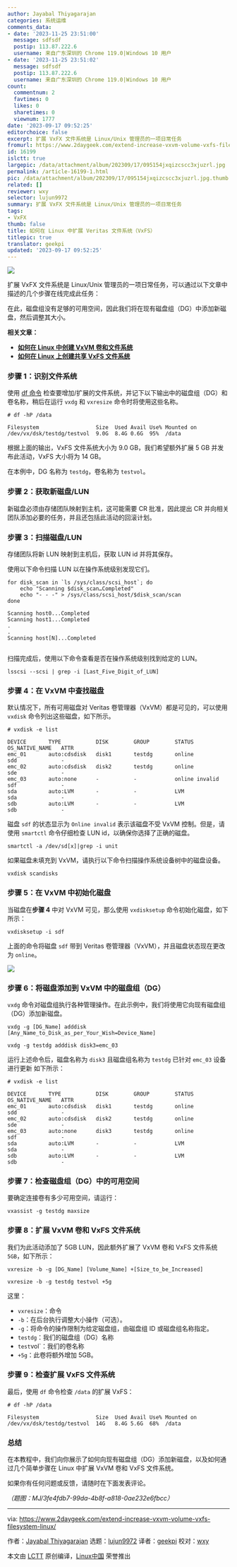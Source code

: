 ```yaml
---
author: Jayabal Thiyagarajan
categories: 系统运维
comments_data:
- date: '2023-11-25 23:51:00'
  message: sdfsdf
  postip: 113.87.222.6
  username: 来自广东深圳的 Chrome 119.0|Windows 10 用户
- date: '2023-11-25 23:51:02'
  message: sdfsdf
  postip: 113.87.222.6
  username: 来自广东深圳的 Chrome 119.0|Windows 10 用户
count:
  commentnum: 2
  favtimes: 0
  likes: 0
  sharetimes: 0
  viewnum: 1777
date: '2023-09-17 09:52:25'
editorchoice: false
excerpt: 扩展 VxFX 文件系统是 Linux/Unix 管理员的一项日常任务
fromurl: https://www.2daygeek.com/extend-increase-vxvm-volume-vxfs-filesystem-linux/
id: 16199
islctt: true
largepic: /data/attachment/album/202309/17/095154jxqizcscc3xjuzrl.jpg
permalink: /article-16199-1.html
pic: /data/attachment/album/202309/17/095154jxqizcscc3xjuzrl.jpg.thumb.jpg
related: []
reviewer: wxy
selector: lujun9972
summary: 扩展 VxFX 文件系统是 Linux/Unix 管理员的一项日常任务
tags:
- VxFX
thumb: false
title: 如何在 Linux 中扩展 Veritas 文件系统（VxFS）
titlepic: true
translator: geekpi
updated: '2023-09-17 09:52:25'
---
```


![](/data/attachment/album/202309/17/095154jxqizcscc3xjuzrl.jpg)


扩展 VxFX 文件系统是 Linux/Unix 管理员的一项日常任务，可以通过以下文章中描述的几个步骤在线完成此任务：


在此，磁盘组没有足够的可用空间，因此我们将在现有磁盘组（DG）中添加新磁盘，然后调整其大小。


**相关文章：**


* **[如何在 Linux 中创建 VxVM 卷和文件系统](https://www.2daygeek.com/create-vxvm-volume-vxfs-filesystem-linux/)**
* **[如何在 Linux 上创建共享 VxFS 文件系统](https://www.2daygeek.com/create-veritas-shared-vxfs-file-system-linux/)**


### 步骤 1：识别文件系统


使用 [df 命令](https://www.2daygeek.com/linux-check-disk-space-usage-df-command/) 检查要增加/扩展的文件系统，并记下以下输出中的磁盘组（DG）和卷名称，稍后在运行 `vxdg` 和 `vxresize` 命令时将使用这些名称。



```
# df -hP /data

Filesystem                  Size  Used Avail Use% Mounted on
/dev/vx/dsk/testdg/testvol  9.0G  8.4G 0.6G  95%  /data

```

根据上面的输出，VxFS 文件系统大小为 9.0 GB，我们希望额外扩展 5 GB 并发布此活动，VxFS 大小将为 14 GB。


在本例中，DG 名称为 `testdg`，卷名称为 `testvol`。


### 步骤 2：获取新磁盘/LUN


新磁盘必须由存储团队映射到主机，这可能需要 CR 批准，因此提出 CR 并向相关团队添加必要的任务，并且还包括此活动的回滚计划。


### 步骤 3：扫描磁盘/LUN


存储团队将新 LUN 映射到主机后，获取 LUN id 并将其保存。


使用以下命令扫描 LUN 以在操作系统级别发现它们。



```
for disk_scan in `ls /sys/class/scsi_host`; do 
    echo "Scanning $disk_scan…Completed"
    echo "- - -" > /sys/class/scsi_host/$disk_scan/scan
done

```


```
Scanning host0...Completed
Scanning host1...Completed
.
.
Scanning host[N]...Completed


```

扫描完成后，使用以下命令查看是否在操作系统级别找到给定的 LUN。



```
lsscsi --scsi | grep -i [Last_Five_Digit_of_LUN]

```

### 步骤 4：在 VxVM 中查找磁盘


默认情况下，所有可用磁盘对 Veritas 卷管理器（VxVM）都是可见的，可以使用 `vxdisk` 命令列出这些磁盘，如下所示。



```
# vxdisk -e list

DEVICE       TYPE           DISK        GROUP        STATUS               OS_NATIVE_NAME   ATTR
emc_01       auto:cdsdisk   disk1       testdg       online               sdd              -
emc_02       auto:cdsdisk   disk2       testdg       online               sde              -
emc_03       auto:none      -           -            online invalid       sdf              -
sda          auto:LVM       -           -            LVM                  sda              -
sdb          auto:LVM       -           -            LVM                  sdb              -

```

磁盘 `sdf` 的状态显示为 `Online invalid` 表示该磁盘不受 VxVM 控制。但是，请使用 `smartctl` 命令仔细检查 LUN id，以确保你选择了正确的磁盘。



```
smartctl -a /dev/sd[x]|grep -i unit

```

如果磁盘未填充到 VxVM，请执行以下命令扫描操作系统设备树中的磁盘设备。



```
vxdisk scandisks

```

### 步骤 5：在 VxVM 中初始化磁盘


当磁盘在**步骤 4** 中对 VxVM 可见，那么使用 `vxdisksetup` 命令初始化磁盘，如下所示：



```
vxdisksetup -i sdf

```

上面的命令将磁盘 `sdf` 带到 Veritas 卷管理器（VxVM），并且磁盘状态现在更改为 `online`。


![](/data/attachment/album/202309/17/095225ffh9ss4encczrejz.jpg)


### 步骤 6：将磁盘添加到 VxVM 中的磁盘组（DG）


`vxdg` 命令对磁盘组执行各种管理操作。在此示例中，我们将使用它向现有磁盘组（DG）添加新磁盘。



```
vxdg -g [DG_Name] adddisk [Any_Name_to_Disk_as_per_Your_Wish=Device_Name]

```


```
vxdg -g testdg adddisk disk3=emc_03

```

运行上述命令后，磁盘名称为 `disk3` 且磁盘组名称为 `testdg` 已针对 `emc_03` 设备进行更新 如下所示：



```
# vxdisk -e list

DEVICE       TYPE           DISK        GROUP        STATUS               OS_NATIVE_NAME   ATTR
emc_01       auto:cdsdisk   disk1       testdg       online               sdd              -
emc_02       auto:cdsdisk   disk2       testdg       online               sde              -
emc_03       auto:none      disk3       testdg       online               sdf              -
sda          auto:LVM       -           -            LVM                  sda              -
sdb          auto:LVM       -           -            LVM                  sdb              -

```

### 步骤 7：检查磁盘组（DG）中的可用空间


要确定连接卷有多少可用空间，请运行：



```
vxassist -g testdg maxsize

```

### 步骤 8：扩展 VxVM 卷和 VxFS 文件系统


我们为此活动添加了 5GB LUN，因此额外扩展了 VxVM 卷和 VxFS 文件系统 `5GB`，如下所示：



```
vxresize -b -g [DG_Name] [Volume_Name] +[Size_to_be_Increased]

```


```
vxresize -b -g testdg testvol +5g

```

这里：


* `vxresize`：命令
* `-b`：在后台执行调整大小操作（可选）。
* `-g`：将命令的操作限制为给定磁盘组，由磁盘组 ID 或磁盘组名称指定。
* `testdg`：我们的磁盘组（DG）名称
* `test`vol`：我们的卷名称
* `+5g`：此卷将额外增加 5GB。


### 步骤 9：检查扩展 VxFS 文件系统


最后，使用 `df` 命令检查 `/data` 的扩展 VxFS：



```
# df -hP /data

Filesystem                  Size  Used Avail Use% Mounted on
/dev/vx/dsk/testdg/testvol  14G   8.4G 5.6G  68%  /data

```

### 总结


在本教程中，我们向你展示了如何向现有磁盘组（DG）添加新磁盘，以及如何通过几个简单步骤在 Linux 中扩展 VxVM 卷和 VxFS 文件系统。


如果你有任何问题或反馈，请随时在下面发表评论。


*（题图：MJ/3fe4fdb7-99da-4b8f-a818-0ae232e6fbcc）*




---


via: <https://www.2daygeek.com/extend-increase-vxvm-volume-vxfs-filesystem-linux/>


作者：[Jayabal Thiyagarajan](https://www.2daygeek.com/author/jayabal/) 选题：[lujun9972](https://github.com/lujun9972) 译者：[geekpi](https://github.com/geekpi) 校对：[wxy](https://github.com/wxy)


本文由 [LCTT](https://github.com/LCTT/TranslateProject) 原创编译，[Linux中国](https://linux.cn/) 荣誉推出
